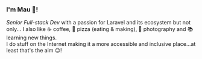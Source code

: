 ### I'm Mau 👋!

_Senior Full-stack Dev_ with a passion for Laravel and its ecosystem but not only... I also like ☕ coffee, 🍕 pizza (eating & making), 📸 photography and 📚 learning new things.  
I do stuff on the Internet making it a more accessible and inclusive place...at least that's the aim 😉!
